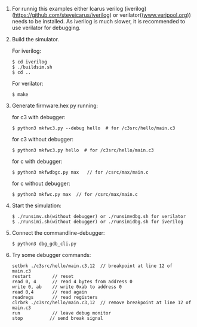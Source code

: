1. For runnig this examples either Icarus verilog (iverilog) (https://github.com/steveicarus/iverilog)
   or verilator((www.veripool.org)) needs to be installed. As iverilog is much slower,
   it is recommended to use verilator for debugging.

2. Build the simulator.

   For iverilog:

       $ cd iverilog
       $ ./buildsim.sh
       $ cd ..

   For verilator:
   
       $ make

4. Generate firmware.hex py running:

   for c3 with debugger:
   
       $ python3 mkfwc3.py --debug hello  # for /c3src/hello/main.c3

   for c3 without debugger:
   
       $ python3 mkfwc3.py hello  # for /c3src/hello/main.c3

   for c with debugger:

       $ python3 mkfwdbgc.py max   // for /csrc/max/main.c

   for c without debugger:

       $ python3 mkfwc.py max  // for /csrc/max/main.c

5. Start the simulation:

       $ ./runsimv.sh(without debugger) or ./runsimvdbg.sh for verilator
       $ ./runsimi.sh(without debugger) or ./runsimidbg.sh for iverilog

6. Connect the commandline-debugger:

       $ python3 dbg_gdb_cli.py

7. Try some debugger commands:

       setbrk ./c3src/hello/main.c3,12  // breakpoint at line 12 of main.c3
       restart        // reset
       read 0, 4      // read 4 bytes from address 0
       write 0, ab    // write 0xab to address 0
       read 0,4       // read again
       readregs       // read registers
       clrbrk ./c3src/hello/main.c3,12  // remove breakpoint at line 12 of main.c3
       run            // leave debug monitor
       stop          // send break signal
